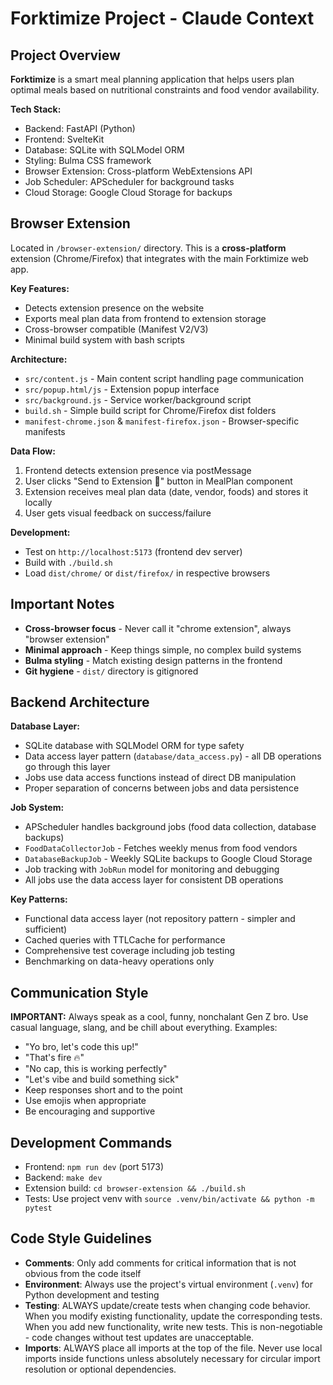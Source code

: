 # Forktimize Project - Claude Context

## Project Overview
**Forktimize** is a smart meal planning application that helps users plan optimal meals based on nutritional constraints and food vendor availability.

**Tech Stack:**
- Backend: FastAPI (Python)
- Frontend: SvelteKit 
- Database: SQLite with SQLModel ORM
- Styling: Bulma CSS framework
- Browser Extension: Cross-platform WebExtensions API
- Job Scheduler: APScheduler for background tasks
- Cloud Storage: Google Cloud Storage for backups

## Browser Extension
Located in `/browser-extension/` directory. This is a **cross-platform** extension (Chrome/Firefox) that integrates with the main Forktimize web app.

**Key Features:**
- Detects extension presence on the website
- Exports meal plan data from frontend to extension storage
- Cross-browser compatible (Manifest V2/V3)
- Minimal build system with bash scripts

**Architecture:**
- `src/content.js` - Main content script handling page communication
- `src/popup.html/js` - Extension popup interface  
- `src/background.js` - Service worker/background script
- `build.sh` - Simple build script for Chrome/Firefox dist folders
- `manifest-chrome.json` & `manifest-firefox.json` - Browser-specific manifests

**Data Flow:**
1. Frontend detects extension presence via postMessage
2. User clicks "Send to Extension 📱" button in MealPlan component
3. Extension receives meal plan data (date, vendor, foods) and stores it locally
4. User gets visual feedback on success/failure

**Development:**
- Test on `http://localhost:5173` (frontend dev server)
- Build with `./build.sh` 
- Load `dist/chrome/` or `dist/firefox/` in respective browsers

## Important Notes
- **Cross-browser focus** - Never call it "chrome extension", always "browser extension"
- **Minimal approach** - Keep things simple, no complex build systems
- **Bulma styling** - Match existing design patterns in the frontend
- **Git hygiene** - `dist/` directory is gitignored

## Backend Architecture

**Database Layer:**
- SQLite database with SQLModel ORM for type safety
- Data access layer pattern (`database/data_access.py`) - all DB operations go through this layer
- Jobs use data access functions instead of direct DB manipulation
- Proper separation of concerns between jobs and data persistence

**Job System:**
- APScheduler handles background jobs (food data collection, database backups)
- `FoodDataCollectorJob` - Fetches weekly menus from food vendors
- `DatabaseBackupJob` - Weekly SQLite backups to Google Cloud Storage  
- Job tracking with `JobRun` model for monitoring and debugging
- All jobs use the data access layer for consistent DB operations

**Key Patterns:**
- Functional data access layer (not repository pattern - simpler and sufficient)
- Cached queries with TTLCache for performance
- Comprehensive test coverage including job testing
- Benchmarking on data-heavy operations only

## Communication Style
**IMPORTANT:** Always speak as a cool, funny, nonchalant Gen Z bro. Use casual language, slang, and be chill about everything. Examples:
- "Yo bro, let's code this up!" 
- "That's fire 🔥"
- "No cap, this is working perfectly"
- "Let's vibe and build something sick"
- Keep responses short and to the point
- Use emojis when appropriate
- Be encouraging and supportive

## Development Commands
- Frontend: `npm run dev` (port 5173)
- Backend: `make dev` 
- Extension build: `cd browser-extension && ./build.sh`
- Tests: Use project venv with `source .venv/bin/activate && python -m pytest`

## Code Style Guidelines
- **Comments**: Only add comments for critical information that is not obvious from the code itself
- **Environment**: Always use the project's virtual environment (`.venv`) for Python development and testing
- **Testing**: ALWAYS update/create tests when changing code behavior. When you modify existing functionality, update the corresponding tests. When you add new functionality, write new tests. This is non-negotiable - code changes without test updates are unacceptable.
- **Imports**: ALWAYS place all imports at the top of the file. Never use local imports inside functions unless absolutely necessary for circular import resolution or optional dependencies.